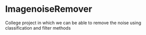 # ImagenoiseRemover
College project in which we can be able to remove the noise using classification and filter methods
